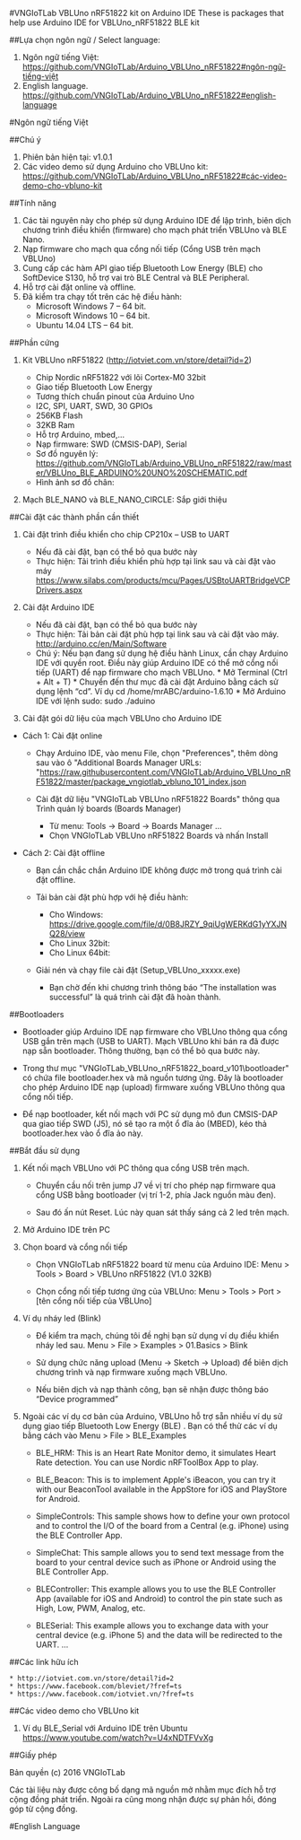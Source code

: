 #VNGIoTLab VBLUno nRF51822 kit on Arduino IDE
These is packages that help use Arduino IDE for VBLUno_nRF51822 BLE kit

##Lựa chọn ngôn ngữ / Select language:
1. Ngôn ngữ tiếng Việt: https://github.com/VNGIoTLab/Arduino_VBLUno_nRF51822#ngôn-ngữ-tiếng-việt
2. English language. https://github.com/VNGIoTLab/Arduino_VBLUno_nRF51822#english-language

#Ngôn ngữ tiếng Việt

##Chú ý
1. Phiên bản hiện tại: v1.0.1
2. Các video demo sử dụng Arduino cho VBLUno kit: https://github.com/VNGIoTLab/Arduino_VBLUno_nRF51822#các-video-demo-cho-vbluno-kit

##Tính năng
1. Các tài nguyên này cho phép sử dụng Arduino IDE để lập trình, biên dịch chương trình điều khiển (firmware) cho mạch phát triển VBLUno và BLE Nano.
2. Nạp firmware cho mạch qua cổng nối tiếp (Cổng USB trên mạch VBLUno)
3. Cung cấp các hàm API giao tiếp Bluetooth Low Energy (BLE) cho SoftDevice S130, hỗ trợ vai trò BLE Central và BLE Peripheral.
4. Hỗ trợ cài đặt online và offline.
5. Đã kiểm tra chạy tốt trên các hệ điều hành:
	* Microsoft Windows 7 – 64 bit.
	* Microsoft Windows 10 – 64 bit.
	* Ubuntu 14.04 LTS – 64 bit.

##Phần cứng
1. Kit VBLUno nRF51822 (http://iotviet.com.vn/store/detail?id=2)
    * Chip Nordic nRF51822 với lõi Cortex-M0 32bit
    * Giao tiếp Bluetooth Low Energy
    * Tương thích chuẩn pinout của Arduino Uno
    * I2C, SPI, UART, SWD, 30 GPIOs
    * 256KB Flash
    * 32KB Ram
    * Hỗ trợ Arduino, mbed,…
    * Nạp firmware: SWD (CMSIS-DAP), Serial
    * Sơ đồ nguyên lý: https://github.com/VNGIoTLab/Arduino_VBLUno_nRF51822/raw/master/VBLUno_BLE_ARDUINO%20UNO%20SCHEMATIC.pdf
    * Hình ảnh sơ đồ chân: 

2. Mạch BLE_NANO và BLE_NANO_CIRCLE: Sắp giới thiệu

##Cài đặt các thành phần cần thiết

1. Cài đặt trình điều khiển cho chip CP210x – USB to UART
    * Nếu đã cài đặt, bạn có thể  bỏ qua bước này
    * Thực hiện: Tải trình điều khiển phù hợp tại link sau và cài đặt vào máy
          https://www.silabs.com/products/mcu/Pages/USBtoUARTBridgeVCPDrivers.aspx


2. Cài đặt Arduino IDE
    * Nếu đã cài đặt, bạn có thể  bỏ qua bước này
    * Thực hiện: Tải bản cài đặt phù hợp tại link sau và cài đặt vào máy. http://arduino.cc/en/Main/Software
    * Chú ý: Nếu bạn đang sử dụng hệ điều hành Linux, cần chạy Arduino IDE với quyền root. Điều này giúp Arduino IDE có thể mở cổng nối tiếp (UART) để nạp firmware cho mạch VBLUno.
          * Mở Terminal (Ctrl + Alt + T)
          * Chuyển đến thư mục đã cài đặt Arduino bằng cách sử dụng lệnh “cd”. 
                       Ví dụ cd /home/mrABC/arduino-1.6.10
          * Mở Arduino IDE với lệnh sudo: sudo ./aduino


3. Cài đặt gói dữ liệu của mạch VBLUno cho Arduino IDE

* Cách 1: Cài đặt online

     * Chạy Arduino IDE, vào menu File, chọn "Preferences", thêm dòng sau vào ô  "Additional Boards Manager URLs: "https://raw.githubusercontent.com/VNGIoTLab/Arduino_VBLUno_nRF51822/master/package_vngiotlab_vbluno_101_index.json
     
     * Cài đặt dữ liệu "VNGIoTLab VBLUno nRF51822 Boards" thông qua Trình quản lý boards (Boards Manager) 
     	* Từ menu: Tools -> Board -> Boards Manager ...
     	* Chọn VNGIoTLab VBLUno nRF51822 Boards và nhấn Install

* Cách 2: Cài đặt offline

     * Bạn cần chắc chắn Arduino IDE không được mở trong quá trình cài đặt offline.
     
     * Tải bản cài đặt phù hợp với hệ điều hành: 
          * Cho Windows: https://drive.google.com/file/d/0B8JRZY_9qiUgWERKdG1yYXJNQ28/view
          * Cho Linux 32bit: 
          * Cho Linux 64bit: 
	  
     * Giải nén và chạy file cài đặt (Setup_VBLUno_xxxxx.exe)
     	* Bạn chờ đến khi chương trình thông báo “The installation was successful” là quá trình cài đặt đã hoàn thành.

##Bootloaders
	
* Bootloader giúp Arduino IDE nạp firmware cho VBLUno thông qua cổng USB gắn trên mạch (USB to UART). Mạch VBLUno khi bán ra đã được nạp sẵn bootloader. Thông thường, bạn có thể bỏ qua bước này.

* Trong thư mục "VNGIoTLab_VBLUno_nRF51822_board_v101\bootloader" có chứa file bootloader.hex và mã nguồn tương ứng. Đây là bootloader cho phép Arduino IDE nạp (upload) firmware xuống VBLUno thông qua cổng nối tiếp.

* Để nạp bootloader, kết nối mạch với PC sử dụng mô đun CMSIS-DAP qua giao tiếp SWD (J5), nó sẽ tạo ra một ổ đĩa ảo (MBED), kéo thả bootloader.hex vào ổ đĩa ảo này.

##Bắt đầu sử dụng

1. Kết nối mạch VBLUno với PC thông qua cổng USB trên mạch. 
     * Chuyển cầu nối trên jump J7 về vị trí cho phép nạp firmware qua cổng USB bằng bootloader (vị trí 1-2, phía Jack nguồn màu đen).
     
     * Sau đó ấn nút Reset. Lúc này quan sát thấy sáng cả 2 led trên mạch.

2. Mở Arduino IDE trên PC

3. Chọn board và cổng nối tiếp
     * Chọn VNGIoTLab nRF51822 board từ menu của Arduino IDE:
                    Menu > Tools > Board > VBLUno nRF51822 (V1.0 32KB)

     * Chọn cổng nối tiếp tương ứng của VBLUno:
                    Menu > Tools > Port > [tên cổng nối tiếp của VBLUno]

4. Ví dụ nháy led (Blink)
     * Để kiểm tra mạch, chúng tôi đề nghị bạn sử dụng ví dụ điều khiển nháy led sau.
                   Menu > File > Examples > 01.Basics > Blink

     * Sử dụng chức năng upload (Menu -> Sketch -> Upload) để biên dịch chương trình và nạp firmware xuống mạch VBLUno.
     
     * Nếu biên dịch và nạp thành công, bạn sẽ nhận được thông báo “Device programmed”

5. Ngoài các ví dụ cơ bản của Arduino, VBLUno hỗ trợ sẵn nhiều ví dụ sử dụng giao tiếp Bluetooth Low Energy (BLE)
. Bạn có thể thử các ví dụ bằng cách vào Menu > File > BLE_Examples

	* BLE_HRM: This is an Heart Rate Monitor demo, it simulates Heart Rate detection. You can use Nordic nRFToolBox App to play.

	* BLE_Beacon: This is to implement Apple's iBeacon, you can try it with our BeaconTool available in the AppStore for iOS and PlayStore for Android.

	* SimpleControls: This sample shows how to define your own protocol and to control the I/O of the board from a Central (e.g. iPhone) using the BLE Controller App.

	* SimpleChat: This sample allows you to send text message from the board to your central device such as iPhone or Android using the BLE Controller App.

	* BLEController: This example allows you to use the BLE Controller App (available for iOS and Android) to control the pin state such as High, Low, PWM, Analog, etc.

	* BLESerial: This example allows you to exchange data with your central device (e.g. iPhone 5) and the data will be redirected to the UART.
…



##Các link hữu ích

	* http://iotviet.com.vn/store/detail?id=2
	* https://www.facebook.com/bleviet/?fref=ts
	* https://www.facebook.com/iotviet.vn/?fref=ts

##Các video demo cho VBLUno kit

1.	Ví dụ BLE_Serial  với Arduino IDE trên Ubuntu  https://www.youtube.com/watch?v=U4xNDTFVvXg

##Giấy phép

Bản quyền (c) 2016 VNGIoTLab

Các tài liệu này được công bố dạng mã nguồn mở nhằm mục đích hỗ trợ cộng đồng phát triển. Ngoài ra cũng mong nhận được sự phản hồi, đóng góp từ cộng đồng.


#English Language
